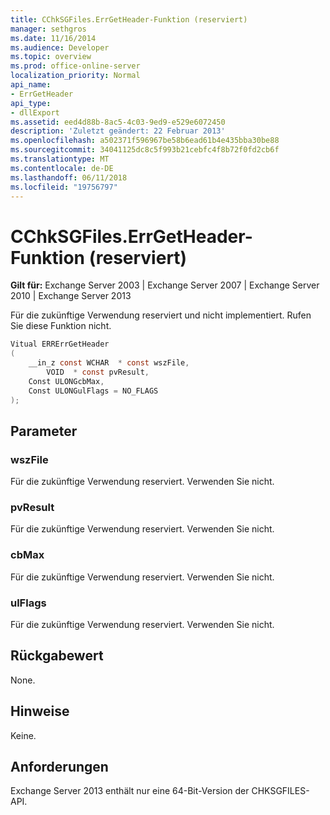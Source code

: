 ```yaml
---
title: CChkSGFiles.ErrGetHeader-Funktion (reserviert)
manager: sethgros
ms.date: 11/16/2014
ms.audience: Developer
ms.topic: overview
ms.prod: office-online-server
localization_priority: Normal
api_name:
- ErrGetHeader
api_type:
- dllExport
ms.assetid: eed4d88b-8ac5-4c03-9ed9-e529e6072450
description: 'Zuletzt geändert: 22 Februar 2013'
ms.openlocfilehash: a502371f596967be58b6ead61b4e435bba30be88
ms.sourcegitcommit: 34041125dc8c5f993b21cebfc4f8b72f0fd2cb6f
ms.translationtype: MT
ms.contentlocale: de-DE
ms.lasthandoff: 06/11/2018
ms.locfileid: "19756797"
---
```

# <a name="cchksgfileserrgetheader-function-reserved"></a>CChkSGFiles.ErrGetHeader-Funktion (reserviert)

**Gilt für:** Exchange Server 2003 | Exchange Server 2007 | Exchange Server 2010 | Exchange Server 2013
  
Für die zukünftige Verwendung reserviert und nicht implementiert. Rufen Sie diese Funktion nicht. 
  
```cs
Vitual ERRErrGetHeader  
(
    __in_z const WCHAR  * const wszFile,
        VOID  * const pvResult,
    Const ULONGcbMax,
    Const ULONGulFlags = NO_FLAGS
);

```

## <a name="parameters"></a>Parameter

### <a name="wszfile"></a>wszFile
  
Für die zukünftige Verwendung reserviert. Verwenden Sie nicht.
    
### <a name="pvresult"></a>pvResult
  
Für die zukünftige Verwendung reserviert. Verwenden Sie nicht.
    
### <a name="cbmax"></a>cbMax
  
Für die zukünftige Verwendung reserviert. Verwenden Sie nicht.
    
### <a name="ulflags"></a>ulFlags
  
Für die zukünftige Verwendung reserviert. Verwenden Sie nicht.
    
## <a name="return-value"></a>Rückgabewert

None.
  
## <a name="remarks"></a>Hinweise

Keine.
  
## <a name="requirements"></a>Anforderungen

Exchange Server 2013 enthält nur eine 64-Bit-Version der CHKSGFILES-API.
  

